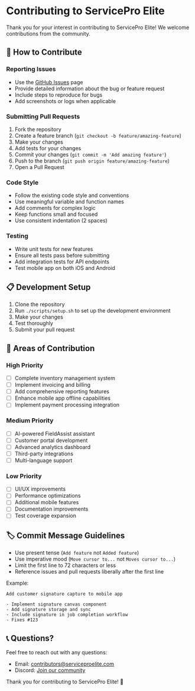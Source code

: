# Contributing to ServicePro Elite

Thank you for your interest in contributing to ServicePro Elite! We welcome contributions from the community.

## 🚀 How to Contribute

### Reporting Issues
- Use the [GitHub Issues](https://github.com/yourusername/servicepro-elite/issues) page
- Provide detailed information about the bug or feature request
- Include steps to reproduce for bugs
- Add screenshots or logs when applicable

### Submitting Pull Requests
1. Fork the repository
2. Create a feature branch (`git checkout -b feature/amazing-feature`)
3. Make your changes
4. Add tests for your changes
5. Commit your changes (`git commit -m 'Add amazing feature'`)
6. Push to the branch (`git push origin feature/amazing-feature`)
7. Open a Pull Request

### Code Style
- Follow the existing code style and conventions
- Use meaningful variable and function names
- Add comments for complex logic
- Keep functions small and focused
- Use consistent indentation (2 spaces)

### Testing
- Write unit tests for new features
- Ensure all tests pass before submitting
- Add integration tests for API endpoints
- Test mobile app on both iOS and Android

## 📋 Development Setup

1. Clone the repository
2. Run `./scripts/setup.sh` to set up the development environment
3. Make your changes
4. Test thoroughly
5. Submit your pull request

## 🎯 Areas of Contribution

### High Priority
- [ ] Complete inventory management system
- [ ] Implement invoicing and billing
- [ ] Add comprehensive reporting features
- [ ] Enhance mobile app offline capabilities
- [ ] Implement payment processing integration

### Medium Priority
- [ ] AI-powered FieldAssist assistant
- [ ] Customer portal development
- [ ] Advanced analytics dashboard
- [ ] Third-party integrations
- [ ] Multi-language support

### Low Priority
- [ ] UI/UX improvements
- [ ] Performance optimizations
- [ ] Additional mobile features
- [ ] Documentation improvements
- [ ] Test coverage expansion

## 🏷️ Commit Message Guidelines

- Use present tense (`Add feature` not `Added feature`)
- Use imperative mood (`Move cursor to...` not `Moves cursor to...`)
- Limit the first line to 72 characters or less
- Reference issues and pull requests liberally after the first line

Example:
```
Add customer signature capture to mobile app

- Implement signature canvas component
- Add signature storage and sync
- Include signature in job completion workflow
- Fixes #123
```

## 📞 Questions?

Feel free to reach out with any questions:
- Email: contributors@serviceproelite.com
- Discord: [Join our community](https://discord.gg/serviceproelite)

Thank you for contributing to ServicePro Elite! 🚀